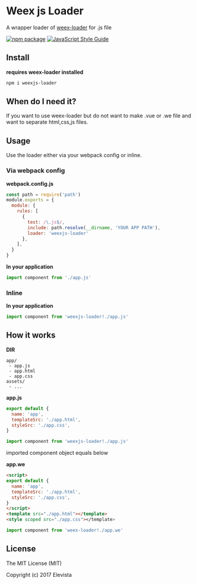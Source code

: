 # Weex js Loader
A wrapper loader of [weex-loader](https://npmjs.com/package/weex-loader) for .js file

 [![npm package](https://img.shields.io/npm/v/weexjs-loader.svg?maxAge=2592000)](https://www.npmjs.com/package/weexjs-loader)
 [![JavaScript Style Guide](https://img.shields.io/badge/code_style-standard-brightgreen.svg)](https://standardjs.com)


## Install
**requires weex-loader installed**
```bash
npm i weexjs-loader
```

## When do I need it?
If you want to use weex-loader but do not want to make .vue or .we file and want to separate html,css,js files.

## Usage
Use the loader either via your webpack config or inline.

### Via webpack config

**webpack.config.js**
```js
const path = require('path')
module.exports = {
  module: {
    rules: [
      {
        test: /\.js$/,
        include: path.resolve(__dirname, 'YOUR APP PATH'),
        loader: 'weexjs-loader'
      },
    ],
  }
}
```

**In your application**
```js
import component from './app.js'
```


### Inline

**In your application**
```js
import component from 'weexjs-loader!./app.js'
```

## How it works
**DIR**
```text
app/
 - app.js
 - app.html
 - app.css
assets/
 - ...
```

**app.js**
```js
export default {
  name: 'app',
  templateSrc: './app.html',
  styleSrc: './app.css',
}
```
```js
import component from 'weexjs-loader!./app.js'
```
imported component object equals below

**app.we**
```html
<script>
export default {
  name: 'app',
  templateSrc: './app.html',
  styleSrc: './app.css',
}
</script>
<template src="./app.html"></template>
<style scoped src="./app.css"></template>
```
```js
import component from 'weex-loader!./app.we'
```


## License
The MIT License (MIT)

Copyright (c) 2017 Elevista
